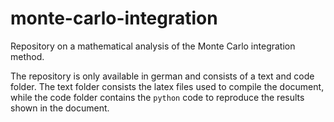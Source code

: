 # monte-carlo-integration
Repository on a mathematical analysis of the Monte Carlo integration method. 

The repository is only available in german and consists of a text and code folder. The text folder consists the latex files used to compile the document, while the code folder contains the `python` code to reproduce the results shown in the document.
